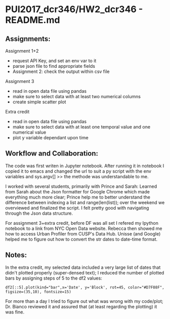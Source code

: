 # PUI2017_dcr346/HW2_dcr346 - README.md

## Assignments:
Assignment 1+2
- request API Key, and set an env var to it
- parse json file to find appropriate fields
- Assignment 2: check the output within csv file 

Assignment 3
- read in open data file using pandas
- make sure to select data with at least two numerical columns
- create simple scatter plot

Extra credit
- read in open data file using pandas
- make sure to select data with at least one temporal value and one numerical value
- plot y variable dependant upon time


## Workflow and Collaboration:
The code was first writen in Jupyter notebook. After running it in notebook I copied it to emacs and changed the url to suit a py script with the env variables and sys.argv[] >> the methode was understandable to me. 

I worked with several students, primarily with Prince and Sarah: Learned from Sarah about the Json formatter for Google Chrome which made everything much more clear; Prince help me to better understand the difference between indexing a list and range(len(list)); over the weekend we overviewed and finalized the script. I felt pretty good with navigating through the Json data structure.

For assignment 3+extra credit, before DF was all set I refered my Ipython notebook to a link from NYC Open Data website. Rebecca then showed me how to access Urban Profiler from CUSP's Data Hub. Unisse (and Google) helped me to figure out how to convert the str dates to date-time format.

## Notes:
In the extra credit, my selected data included a very large list of dates that didn't plotted properly (super-densed text); I reduced the number of plotted bars by assigning steps of 5 to the df2 values:

```
df2[::5].plot(kind="bar",x='Date', y='Block', rot=45, color="#D7F08F", figsize=(35,10), fontsize=15)
```
For more than a day I tried to figure out what was wrong with my code/plot; Dr. Bianco reviewed it and assured that (at least regarding the plotting) it was fine. 
